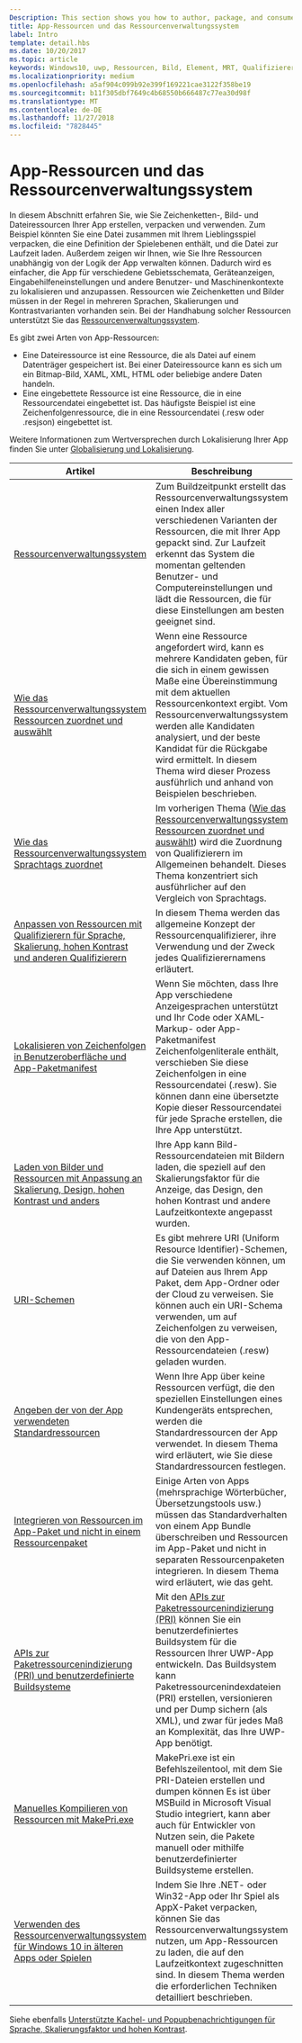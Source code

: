 ```yaml
---
Description: This section shows you how to author, package, and consume your app's string, image, and file resources.
title: App-Ressourcen und das Ressourcenverwaltungssystem
label: Intro
template: detail.hbs
ms.date: 10/20/2017
ms.topic: article
keywords: Windows10, uwp, Ressourcen, Bild, Element, MRT, Qualifizierer
ms.localizationpriority: medium
ms.openlocfilehash: a5af904c099b92e399f169221cae3122f358be19
ms.sourcegitcommit: b11f305dbf7649c4b68550b666487c77ea30d98f
ms.translationtype: MT
ms.contentlocale: de-DE
ms.lasthandoff: 11/27/2018
ms.locfileid: "7828445"
---
```

# <a name="app-resources-and-the-resource-management-system"></a>App-Ressourcen und das Ressourcenverwaltungssystem


In diesem Abschnitt erfahren Sie, wie Sie Zeichenketten-, Bild- und Dateiressourcen Ihrer App erstellen, verpacken und verwenden. Zum Beispiel könnten Sie eine Datei zusammen mit Ihrem Lieblingsspiel verpacken, die eine Definition der Spielebenen enthält, und die Datei zur Laufzeit laden. Außerdem zeigen wir Ihnen, wie Sie Ihre Ressourcen unabhängig von der Logik der App verwalten können. Dadurch wird es einfacher, die App für verschiedene Gebietsschemata, Geräteanzeigen, Eingabehilfeneinstellungen und andere Benutzer- und Maschinenkontexte zu lokalisieren und anzupassen. Ressourcen wie Zeichenketten und Bilder müssen in der Regel in mehreren Sprachen, Skalierungen und Kontrastvarianten vorhanden sein. Bei der Handhabung solcher Ressourcen unterstützt Sie das [Ressourcenverwaltungssystem](resource-management-system.md).

Es gibt zwei Arten von App-Ressourcen:
- Eine Dateiressource ist eine Ressource, die als Datei auf einem Datenträger gespeichert ist. Bei einer Dateiressource kann es sich um ein Bitmap-Bild, XAML, XML, HTML oder beliebige andere Daten handeln.
- Eine eingebettete Ressource ist eine Ressource, die in eine Ressourcendatei eingebettet ist. Das häufigste Beispiel ist eine Zeichenfolgenressource, die in eine Ressourcendatei (.resw oder .resjson) eingebettet ist.

Weitere Informationen zum Wertversprechen durch Lokalisierung Ihrer App finden Sie unter [Globalisierung und Lokalisierung](../design/globalizing/globalizing-portal.md).

| Artikel | Beschreibung |
|---------|-------------|
| [Ressourcenverwaltungssystem](resource-management-system.md) | Zum Buildzeitpunkt erstellt das Ressourcenverwaltungssystem einen Index aller verschiedenen Varianten der Ressourcen, die mit Ihrer App gepackt sind. Zur Laufzeit erkennt das System die momentan geltenden Benutzer- und Computereinstellungen und lädt die Ressourcen, die für diese Einstellungen am besten geeignet sind. |
| [Wie das Ressourcenverwaltungssystem Ressourcen zuordnet und auswählt](how-rms-matches-and-chooses-resources.md) | Wenn eine Ressource angefordert wird, kann es mehrere Kandidaten geben, für die sich in einem gewissen Maße eine Übereinstimmung mit dem aktuellen Ressourcenkontext ergibt. Vom Ressourcenverwaltungssystem werden alle Kandidaten analysiert, und der beste Kandidat für die Rückgabe wird ermittelt. In diesem Thema wird dieser Prozess ausführlich und anhand von Beispielen beschrieben. |
| [Wie das Ressourcenverwaltungssystem Sprachtags zuordnet](how-rms-matches-lang-tags.md) | Im vorherigen Thema ([Wie das Ressourcenverwaltungssystem Ressourcen zuordnet und auswählt](how-rms-matches-and-chooses-resources.md)) wird die Zuordnung von Qualifizierern im Allgemeinen behandelt. Dieses Thema konzentriert sich ausführlicher auf den Vergleich von Sprachtags. |
| [Anpassen von Ressourcen mit Qualifizierern für Sprache, Skalierung, hohen Kontrast und anderen Qualifizierern](tailor-resources-lang-scale-contrast.md) | In diesem Thema werden das allgemeine Konzept der Ressourcenqualifizierer, ihre Verwendung und der Zweck jedes Qualifizierernamens erläutert. |
| [Lokalisieren von Zeichenfolgen in Benutzeroberfläche und App-Paketmanifest](localize-strings-ui-manifest.md) | Wenn Sie möchten, dass Ihre App verschiedene Anzeigesprachen unterstützt und Ihr Code oder XAML-Markup- oder App-Paketmanifest Zeichenfolgenliterale enthält, verschieben Sie diese Zeichenfolgen in eine Ressourcendatei (.resw). Sie können dann eine übersetzte Kopie dieser Ressourcendatei für jede Sprache erstellen, die Ihre App unterstützt. |
| [Laden von Bilder und Ressourcen mit Anpassung an Skalierung, Design, hohen Kontrast und anders](images-tailored-for-scale-theme-contrast.md) | Ihre App kann Bild-Ressourcendateien mit Bildern laden, die speziell auf den Skalierungsfaktor für die Anzeige, das Design, den hohen Kontrast und andere Laufzeitkontexte angepasst wurden. |
| [URI-Schemen](uri-schemes.md) | Es gibt mehrere URI (Uniform Resource Identifier)-Schemen, die Sie verwenden können, um auf Dateien aus Ihrem App Paket, dem App-Ordner oder der Cloud zu verweisen. Sie können auch ein URI-Schema verwenden, um auf Zeichenfolgen zu verweisen, die von den App-Ressourcendateien (.resw) geladen wurden. |
| [Angeben der von der App verwendeten Standardressourcen](specify-default-resources-installed.md) | Wenn Ihre App über keine Ressourcen verfügt, die den speziellen Einstellungen eines Kundengeräts entsprechen, werden die Standardressourcen der App verwendet. In diesem Thema wird erläutert, wie Sie diese Standardressourcen festlegen. |
| [Integrieren von Ressourcen im App-Paket und nicht in einem Ressourcenpaket](build-resources-into-app-package.md) | Einige Arten von Apps (mehrsprachige Wörterbücher, Übersetzungstools usw.) müssen das Standardverhalten von einem App Bundle überschreiben und Ressourcen im App-Paket und nicht in separaten Ressourcenpaketen integrieren. In diesem Thema wird erläutert, wie das geht. |
| [APIs zur Paketressourcenindizierung (PRI) und benutzerdefinierte Buildsysteme](pri-apis-custom-build-systems.md) | Mit den [APIs zur Paketressourcenindizierung (PRI)](https://msdn.microsoft.com/library/windows/desktop/mt845690) können Sie ein benutzerdefiniertes Buildsystem für die Ressourcen Ihrer UWP-App entwickeln. Das Buildsystem kann Paketressourcenindexdateien (PRI) erstellen, versionieren und per Dump sichern (als XML), und zwar für jedes Maß an Komplexität, das Ihre UWP-App benötigt. |
| [Manuelles Kompilieren von Ressourcen mit MakePri.exe](compile-resources-manually-with-makepri.md) | MakePri.exe ist ein Befehlszeilentool, mit dem Sie PRI-Dateien erstellen und dumpen können Es ist über MSBuild in Microsoft Visual Studio integriert, kann aber auch für Entwickler von Nutzen sein, die Pakete manuell oder mithilfe benutzerdefinierter Buildsysteme erstellen. |
| [Verwenden des Ressourcenverwaltungssystem für Windows 10 in älteren Apps oder Spielen](using-mrt-for-converted-desktop-apps-and-games.md) | Indem Sie Ihre .NET- oder Win32-App oder Ihr Spiel als AppX-Paket verpacken, können Sie das Ressourcenverwaltungssystem nutzen, um App-Ressourcen zu laden, die auf den Laufzeitkontext zugeschnitten sind. In diesem Thema werden die erforderlichen Techniken detailliert beschrieben. |

Siehe ebenfalls [Unterstützte Kachel- und Popupbenachrichtigungen für Sprache, Skalierungsfaktor und hohen Kontrast](../design/shell/tiles-and-notifications/tile-toast-language-scale-contrast.md).
